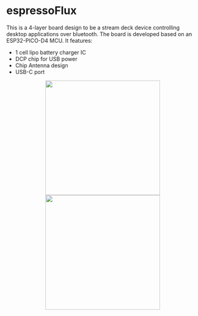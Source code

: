 # espressoFlux

This is a 4-layer board design to be a stream deck device controlling desktop applications over bluetooth.
The board is developed based on an ESP32-PICO-D4 MCU. 
It features:
- 1 cell lipo battery charger IC 
- DCP chip for USB power 
- Chip Antenna design
- USB-C port

<p align="center">
<img src="https://user-images.githubusercontent.com/16338014/216855862-e666b8f0-ed3a-46ec-9174-5e4999104798.png" width='300'>
<img src="https://user-images.githubusercontent.com/16338014/216855867-cf8d5785-a034-4a20-982a-63b323724c72.png" width='300'>
</p>
